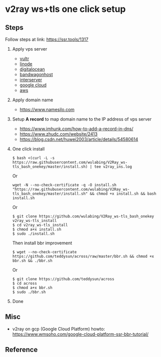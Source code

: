 # v2ray ws+tls one click setup

## Steps

Follow steps at link: https://ssr.tools/1317

1. Apply vps server

    - [vultr](https://www.vultr.com/)
    - [linode](https://www.linode.com/)
    - [digitalocean](https://www.digitalocean.com/)
    - [bandwagonhost](https://bandwagonhost.com/)
    - [interserver](https://www.interserver.net/)
    - [google cloud](https://cloud.google.com/)
    - [aws](https://aws.amazon.com/)

2. Apply domain name

    - https://www.namesilo.com

3. Setup **A record** to map domain name to the IP address of vps server

    - https://www.imhunk.com/how-to-add-a-record-in-dns/
    - https://www.zhudc.com/website/2413
    - https://blog.csdn.net/huwei2003/article/details/54580614

4. One click install

    ```
    $ bash <(curl -L -s https://raw.githubusercontent.com/wulabing/V2Ray_ws-tls_bash_onekey/master/install.sh) | tee v2ray_ins.log
    ```

    Or

    ```
    wget -N --no-check-certificate -q -O install.sh "https://raw.githubusercontent.com/wulabing/V2Ray_ws-tls_bash_onekey/master/install.sh" && chmod +x install.sh && bash install.sh
    ```

    Or

    ```
    $ git clone https://github.com/wulabing/V2Ray_ws-tls_bash_onekey v2ray_ws-tls_install
    $ cd v2ray_ws-tls_install
    $ chmod a+x install.sh
    $ sudo ./install.sh
    ```

    Then install bbr improvement

    ```
    $ wget --no-check-certificate https://github.com/teddysun/across/raw/master/bbr.sh && chmod +x bbr.sh && ./bbr.sh
    ```

    Or

    ```
    $ git clone https://github.com/teddysun/across
    $ cd across
    $ chmod a+x bbr.sh
    $ sudo ./bbr.sh
    ```

5. Done

## Misc

- v2ray on gcp (Google Cloud Platform) howto: https://www.wmsoho.com/google-cloud-platform-ssr-bbr-tutorial/


## Reference

